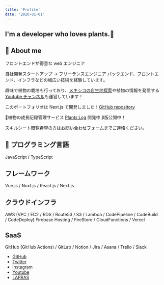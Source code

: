 ```yaml
---
title: 'Profile'
date: '2020-01-01'
---
```


## I'm a developer who loves plants.🌱

## 🌵 About me

フロントエンドが得意な web エンジニア

自社開発スタートアップ → フリーランスエンジニア
バックエンド、フロントエンド、インフラなどの幅広い技術を経験しています。

趣味で植物の栽培も行っており、[メキシコの自生地探索](https://www.youtube.com/watch?v=T0zdi9Vd8pc&list=PLuB61pJXzo2Jz3VdUO_R_v-eU6JoV5Rjf)や植物の情報を発信する [Youtube チャンネル](https://www.youtube.com/channel/UCHZAZBI4LttDtULLNzaspsg)も運営しています！

このポートフォリオは Next.js で開発しました！[GitHub repository](https://github.com/yoritin/nextjs-blog)

🌱植物の成長記録管理サービス [Plants Log](https://plantslog.com/) 開発中 β版公開中！

スキルシート閲覧希望の方は[お問い合わせフォーム](https://forms.gle/vnQKqjfDH5FExHP17)までご連絡ください。

## 🔨 プログラミング言語

JavaScript / TypeScript

## フレームワーク

Vue.js / Nuxt.js / React.js / Next.js

## クラウドインフラ

AWS (VPC / EC2 / RDS / Route53 / S3 / Lambda / CodePipeline / CodeBuild / CodeDeploy)
Firebase Hosting / FireStore / CloudFunctions / Vercel

## SaaS

GitHub (GitHub Actions) / GitLab / Notion / Jira / Asana / Trello / Slack

- [GitHub](https://github.com/yoritin)
- [Twitter](https://twitter.com/yoriblog)
- [instagram](https://www.instagram.com/tillandsia_yori/?hl=ja)
- [Youtube](https://www.youtube.com/channel/UCHZAZBI4LttDtULLNzaspsg)
- [LAPRAS](https://lapras.com/public/UQKUWGE)

